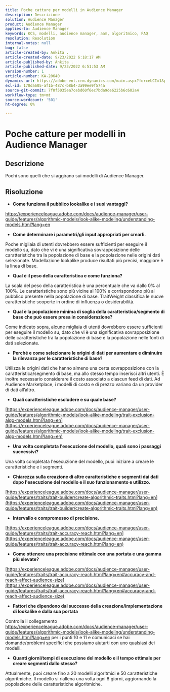 ```yaml
---
title: Poche catture per modelli in Audience Manager
description: Descrizione
solution: Audience Manager
product: Audience Manager
applies-to: Audience Manager
keywords: KCS, modelli, audience manager, aam, algoritmico, FAQ
resolution: Resolution
internal-notes: null
bug: false
article-created-by: Ankita .
article-created-date: 9/23/2022 6:18:17 AM
article-published-by: Ankita .
article-published-date: 9/23/2022 6:51:53 AM
version-number: 1
article-number: KA-20640
dynamics-url: https://adobe-ent.crm.dynamics.com/main.aspx?forceUCI=1&pagetype=entityrecord&etn=knowledgearticle&id=e634477b-073b-ed11-9db1-0022480868ff
exl-id: 170da605-af1b-487c-b8b4-3a99ee9f574a
source-git-commit: 7f0f5035ea7cebd60f6ec7bda9de6225b6c602a4
workflow-type: tm+mt
source-wordcount: '501'
ht-degree: 0%

---
```


# Poche catture per modelli in Audience Manager

## Descrizione

Pochi sono quelli che si aggirano sui modelli di Audience Manager.

## Risoluzione


- <b>Come funziona il pubblico lookalike e i suoi vantaggi?</b>


https://experienceleague.adobe.com/docs/audience-manager/user-guide/features/algorithmic-models/look-alike-modeling/understanding-models.html?lang=en

- <b>Come determinare i parametri/gli input appropriati per crearli.</b>


Poche migliaia di utenti dovrebbero essere sufficienti per eseguire il modello su, dato che vi è una significativa sovrapposizione delle caratteristiche tra la popolazione di base e la popolazione nelle origini dati selezionate. Modellazione lookalike produce risultati più precisi, maggiore è la linea di base.

- <b>Qual è il peso della caratteristica e come funziona?</b>


La scala del peso della caratteristica è una percentuale che va dallo 0% al 100%. Le caratteristiche sono più vicine al 100% e corrispondono più al pubblico presente nella popolazione di base. TraitWeight classifica le nuove caratteristiche scoperte in ordine di influenza o desiderabilità.

- <b>Qual è la popolazione minima di soglia della caratteristica/segmento di base che può essere presa in considerazione?</b>


Come indicato sopra, alcune migliaia di utenti dovrebbero essere sufficienti per eseguire il modello su, dato che vi è una significativa sovrapposizione delle caratteristiche tra la popolazione di base e la popolazione nelle fonti di dati selezionate.

- <b>Perché e come selezionare le origini di dati per aumentare e diminuire la rilevanza per le caratteristiche di base?</b>


Utilizza le origini dati che hanno almeno una certa sovrapposizione con la caratteristica/segmento di base, ma allo stesso tempo inserisci altri utenti. È inoltre necessario considerare il costo associato a ciascun feed di dati. Ad Audience Marketplace, i modelli di costo e di prezzo variano da un provider di dati all’altro.

- <b>Quali caratteristiche escludere e su quale base?</b>


[https://experienceleague.adobe.com/docs/audience-manager/user-guide/features/algorithmic-models/look-alike-modeling/trait-exclusion-algo-models.html?lang=en](https://experienceleague.adobe.com/docs/audience-manager/user-guide/features/algorithmic-models/look-alike-modeling/trait-exclusion-algo-models.html?lang=en)

- <b>Una volta completata l&#39;esecuzione del modello, quali sono i passaggi successivi?</b>


Una volta completata l&#39;esecuzione del modello, puoi iniziare a creare le caratteristiche e i segmenti.

- <b>Chiarezza sulla creazione di altre caratteristiche e segmenti dai dati dopo l&#39;esecuzione del modello e il suo funzionamento e utilizzo.</b>


[https://experienceleague.adobe.com/docs/audience-manager/user-guide/features/traits/trait-builder/create-algorithmic-traits.html?lang=en](https://experienceleague.adobe.com/docs/audience-manager/user-guide/features/traits/trait-builder/create-algorithmic-traits.html?lang=en)

- <b>Intervallo e compromesso di precisione.</b>


[https://experienceleague.adobe.com/docs/audience-manager/user-guide/features/traits/trait-accuracy-reach.html?lang=en](https://experienceleague.adobe.com/docs/audience-manager/user-guide/features/traits/trait-accuracy-reach.html?lang=en)

- <b>Come ottenere una precisione ottimale con una portata e una gamma più elevate?</b>


[https://experienceleague.adobe.com/docs/audience-manager/user-guide/features/traits/trait-accuracy-reach.html?lang=en#accuracy-and-reach-affect-audience-size](https://experienceleague.adobe.com/docs/audience-manager/user-guide/features/traits/trait-accuracy-reach.html?lang=en#accuracy-and-reach-affect-audience-size)

- <b>Fattori che dipendono dal successo della creazione/implementazione di lookalike e dalla sua portata</b>


Controlla il collegamento https://experienceleague.adobe.com/docs/audience-manager/user-guide/features/algorithmic-models/look-alike-modeling/understanding-models.html?lang=en per i punti 10 e 11 e comunicaci se hai domande/problemi specifici che possiamo aiutarti con uno qualsiasi dei modelli.

- <b>Quanti giorni/tempi di esecuzione del modello e il tempo ottimale per creare segmenti dallo stesso?</b>


Attualmente, puoi creare fino a 20 modelli algoritmici e 50 caratteristiche algoritmiche. Il modello si riallena una volta ogni 8 giorni, aggiornando la popolazione delle caratteristiche algoritmiche.
